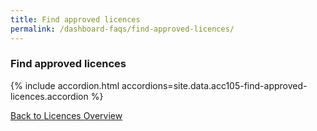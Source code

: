 ```yaml
---
title: Find approved licences
permalink: /dashboard-faqs/find-approved-licences/
---
```


### Find approved licences

{% include accordion.html accordions=site.data.acc105-find-approved-licences.accordion %}

[Back to Licences Overview](/licences/)